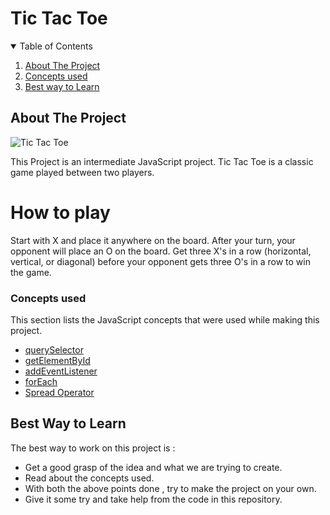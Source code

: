 # Tic Tac Toe

<!-- TABLE OF CONTENTS -->
<details open="open">
  <summary>Table of Contents</summary>
  <ol>
    <li>
      <a href="#about-the-project">About The Project</a>
    <li>
      <a href="#concepts-used">Concepts used</a>
    </li>
    <li>
      <a href="#best-way-to-learn">Best way to Learn</a>
    </li>
  </ol>
</details>

<!-- ABOUT THE PROJECT -->

## About The Project

![Tic Tac Toe](https://user-images.githubusercontent.com/55245862/135716040-935ec7d4-8421-430d-ad75-3787170bbd6b.png)

This Project is an intermediate JavaScript project. Tic Tac Toe is a classic game played between two players.

# How to play

Start with X and place it anywhere on the board. After your turn, your opponent will place an O on the board. Get three X's in a row (horizontal, vertical, or diagonal) before your opponent gets three O's in a row to win the game.

### Concepts used

This section lists the JavaScript concepts that were used while making this project.

- [querySelector](https://www.w3schools.com/jsref/met_document_queryselector.asp)
- [getElementById](https://www.w3schools.com/jsref/met_document_getelementbyid.asp)
- [addEventListener](https://www.w3schools.com/jsref/met_element_addeventlistener.asp)
- [forEach](https://www.w3schools.com/jsref/jsref_foreach.asp)
- [Spread Operator](https://developer.mozilla.org/en-US/docs/Web/JavaScript/Reference/Operators/Spread_syntax)
<!-- USAGE EXAMPLES -->

## Best Way to Learn

The best way to work on this project is :

- Get a good grasp of the idea and what we are trying to create.
- Read about the concepts used.
- With both the above points done , try to make the project on your own.
- Give it some try and take help from the code in this repository.